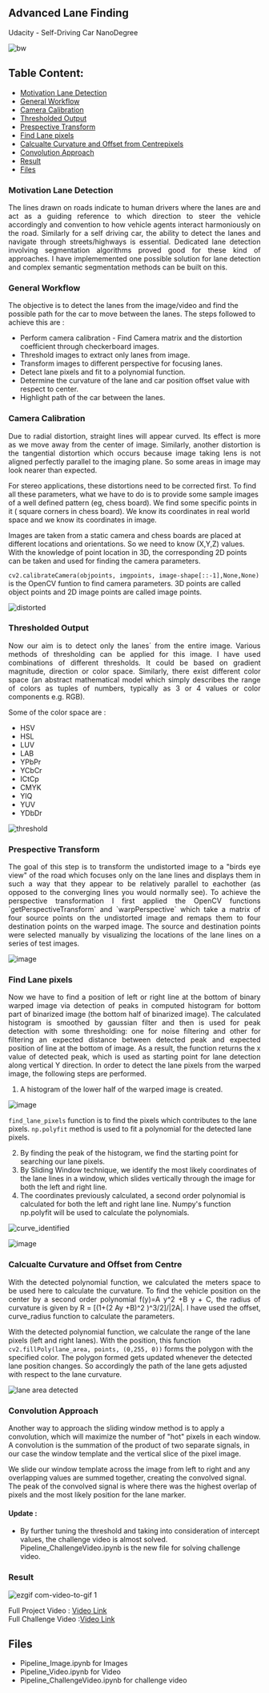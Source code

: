 ## Advanced Lane Finding
Udacity - Self-Driving Car NanoDegree

![bw](https://user-images.githubusercontent.com/37708330/53917991-200bd900-4066-11e9-81cd-692177d466dd.png)

## Table Content: ##
- [Motivation Lane Detection](#motivation)
- [General Workflow](#imp)
- [Camera Calibration](#psu)
- [Thresholded Output](#thresh)
- [Prespective Transform](#trans)
- [Find Lane pixels](#trans)
- [Calcualte Curvature and Offset from Centrepixels](#curve)
- [Convolution Approach](#conv)
- [Result](#result)
- [Files](#files)


 <a name="motivation"></a>
### Motivation Lane Detection

<p align="justify">
The lines drawn on roads indicate to human drivers where the lanes are and act as a guiding reference to which direction to steer the vehicle accordingly and convention to how vehicle agents interact harmoniously on the road. Similarly for a self driving car, the ability to detect the lanes and navigate through  streets/highways is essential. Dedicated lane detection involving segmentation algorithms proved good for these kind of approaches. I have implememented one possible solution for lane detection and complex semantic segmentation methods can be built on this.  </p>

 <a name="imp"></a>
### General Workflow

The objective is to detect the lanes from the image/video and find the possible path for the car to move between the lanes. The steps followed to achieve this are :

* Perform camera calibration - Find Camera matrix and the distortion coefficient through checkerboard images.
* Threshold images to extract only lanes from image.
* Transform images to different perspective for focusing lanes.
* Detect lane pixels and fit to a polynomial function.
* Determine the curvature of the lane and car position offset value with respect to center.
* Highlight path of the car between the lanes.


 <a name="psu"></a>
### Camera Calibration
<p align="justify">
Due to radial distortion, straight lines will appear curved. Its effect is more as we move away from the center of image. Similarly, another distortion is the tangential distortion which occurs because image taking lens is not aligned perfectly parallel to the imaging plane. So some areas in image may look nearer than expected.

For stereo applications, these distortions need to be corrected first. To find all these parameters, what we have to do is to provide some sample images of a well defined pattern (eg, chess board). We find some specific points in it ( square corners in chess board). We know its coordinates in real world space and we know its coordinates in image. 

Images are taken from a static camera and chess boards are placed at different locations and orientations. So we need to know (X,Y,Z) values. With the knowledge of point location in 3D, the corresponding 2D points can be taken and used for finding the camera parameters. 
 </p>

 `cv2.calibrateCamera(objpoints, imgpoints, image-shape[::-1],None,None)` is the OpenCV funtion to find camera parameters. 3D points are called object points and 2D image points are called image points.
 
 ![distorted](https://user-images.githubusercontent.com/37708330/46498569-13b4f300-c81e-11e8-9d8c-4ea37ac46448.png)

 <a name="thresh"></a>
### Thresholded Output
<p align="justify">
Now our aim is to detect only the lanes´ from the entire image. Various methods of thresholding can be applied for this image. I have used combinations of different thresholds. It could be based on gradient magnitude, direction or color space. Similarly, there exist different color space (an abstract mathematical model which simply describes the range of colors as tuples of numbers, typically as 3 or 4 values or color components e.g. RGB).   </p>

Some of the color space are :
 * HSV 
 * HSL
 * LUV
 * LAB
 * YPbPr 
 * YCbCr
 * ICtCp
 * CMYK
 * YIQ
 * YUV
 * YDbDr
 
![threshold](https://user-images.githubusercontent.com/37708330/46498313-5f1ad180-c81d-11e8-83bd-a95794e3bf08.png)


 <a name="trans"></a>
### Prespective Transform
<p align="justify">
The goal of this step is to transform the undistorted image to a "birds eye view" of the road which focuses only on the lane lines and displays them in such a way that they appear to be relatively parallel to eachother (as opposed to the converging lines you would normally see). To achieve the perspective transformation I first applied the OpenCV functions `getPerspectiveTransform` and `warpPerspective` which take a matrix of four source points on the undistorted image and remaps them to four destination points on the warped image. The source and destination points were selected manually by visualizing the locations of the lane lines on a series of test images. </p>

![image](https://user-images.githubusercontent.com/37708330/55750667-151cdd80-5a44-11e9-9aee-9135e910babc.png)

 <a name="lane"></a>
### Find Lane pixels
<p align="justify">
Now we have to find a position of left or right line at the bottom of binary warped image via detection of peaks in computed histogram for bottom part of binarized image (the bottom half of binarized image). The calculated histogram is smoothed by gaussian filter and then is used for peak detection with some thresholding: one for noise filtering and other for filtering an expected distance between detected peak and expected position of line at the bottom of image. As a result, the function returns the x value of detected peak, which is used as starting point for lane detection along vertical Y direction. In order to detect the lane pixels from the warped image, the following steps are performed.  </p>

1. A histogram of the lower half of the warped image is created. 

![image](https://user-images.githubusercontent.com/37708330/55748238-688c2d00-5a3e-11e9-9fdf-b91124c03f12.png)

`find_lane_pixels` function is to find the pixels which contributes to the lane pixels. `np.polyfit` method is used to fit a polynomial for the detected lane pixels. 

2. By finding the peak of the histogram, we find the starting point for searching our lane pixels.
3. By Sliding Window technique, we identify the most likely coordinates of the lane lines in a window, which slides vertically through the image for both the left and right line.
4. The coordinates previously calculated, a second order polynomial is calculated for both the left and right lane line. Numpy's function np.polyfit will be used to calculate the polynomials.

![curve_identified](https://user-images.githubusercontent.com/37708330/46499622-e0279800-c820-11e8-9762-42bf332e5bfd.png)

![image](https://user-images.githubusercontent.com/37708330/55750498-b3f50a00-5a43-11e9-9801-73f248a205b8.png)

 <a name="curve"></a>
### Calcualte Curvature and Offset from Centre
<p align="justify">
With the detected polynomial function, we calculated the meters space to be used here to calculate the curvature. To find the vehicle position on the center by a second order polynomial f(y)=A y^2 +B y + C, the radius of curvature is given by R = [(1+(2 Ay +B)^2 )^3/2]/|2A|. I have used the offset, curve_radius function to calculate the parameters.

With the detected polynomial function, we calculate the range of the lane pixels (left and right lanes). With the position,  this function `cv2.fillPoly(lane_area, points, (0,255, 0))` forms the polygon with the specified color. The polygon formed gets updated whenever the detected lane position changes. So accordingly the path of the lane gets adjusted with respect to the lane curvature. 
 </p>
 
![lane area detected](https://user-images.githubusercontent.com/37708330/46499619-df8f0180-c820-11e8-9c78-a963ce45e709.png)

 <a name="conv"></a>
### Convolution Approach

Another way to approach the sliding window method is to apply a convolution, which will maximize the number of "hot" pixels in each window. A convolution is the summation of the product of two separate signals, in our case the window template and the vertical slice of the pixel image.

We slide our window template across the image from left to right and any overlapping values are summed together, creating the convolved signal. The peak of the convolved signal is where there was the highest overlap of pixels and the most likely position for the lane marker.

#### Update :

* By further tuning the threshold and taking into consideration of intercept values, the challenge video is almost solved. Pipeline_ChallengeVideo.ipynb is the new file for solving challenge video.

  <a name="result"></a>
 ### Result

![ezgif com-video-to-gif 1](https://user-images.githubusercontent.com/37708330/46537145-d6e60c00-c8b0-11e8-8e56-95864f0eb998.gif)

Full Project Video : [Video Link](https://youtu.be/oyZ-jrVh1gE)  
Full Challenge Video :[Video Link](https://youtu.be/tLq8MKu_7Lw)

 <a name="files"></a>
## Files

* Pipeline_Image.ipynb for Images
* Pipeline_Video.ipynb for Video
* Pipeline_ChallengeVideo.ipynb for challenge video
